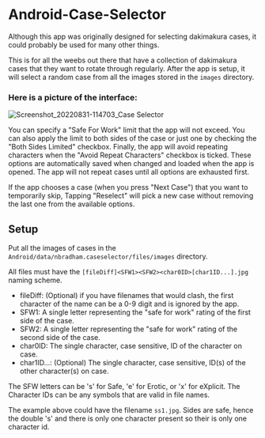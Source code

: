 # Android-Case-Selector
Although this app was originally designed for selecting dakimakura cases, it could probably be used for many other things.

This is for all the weebs out there that have a collection of dakimakura cases that they want to rotate through regularly. After the app is setup, it will select a random case from all the images stored in the `images` directory.

### Here is a picture of the interface:
![Screenshot_20220831-114703_Case Selector](https://user-images.githubusercontent.com/105989209/187745608-f20dd339-b683-4d2c-bf5e-e0e02a9af407.jpg)

You can specify a "Safe For Work" limit that the app will not exceed.
You can also apply the limit to both sides of the case or just one by checking the "Both Sides Limited" checkbox.
Finally, the app will avoid repeating characters when the "Avoid Repeat Characters" checkbox is ticked.
These options are automatically saved when changed and loaded when the app is opened.
The app will not repeat cases until all options are exhausted first.

If the app chooses a case (when you press "Next Case") that you want to temporarily skip, Tapping "Reselect" will pick a new case without removing the last one from the available options.
## Setup
Put all the images of cases in the `Android/data/nbradham.caseselector/files/images` directory.

All files must have the `[fileDiff]<SFW1><SFW2><char0ID>[char1ID...].jpg` naming scheme.
- fileDiff: (Optional) if you have filenames that would clash, the first character of the name can be a 0-9 digit and is ignored by the app.
- SFW1: A single letter representing the "safe for work" rating of the first side of the case.
- SFW2: A single letter representing the "safe for work" rating of the second side of the case.
- char0ID: The single character, case sensitive, ID of the character on case.
- char1ID...: (Optional) The single character, case sensitive, ID(s) of the other character(s) on case.

The SFW letters can be 's' for Safe, 'e' for Erotic, or 'x' for eXplicit.
The Character IDs can be any symbols that are valid in file names.

The example above could have the filename `ss1.jpg`. Sides are safe, hence the double 's' and there is only one character present so their is only one character id.